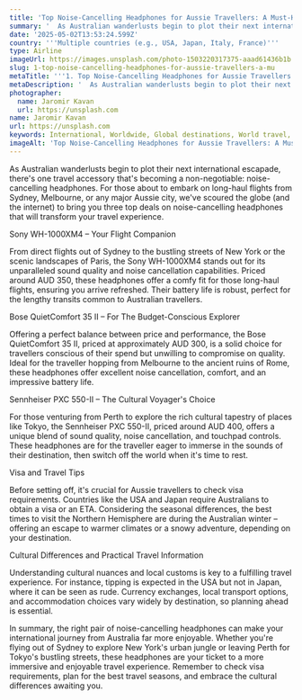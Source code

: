 ```yaml
---
title: 'Top Noise-Cancelling Headphones for Aussie Travellers: A Must-Have'
summary: '  As Australian wanderlusts begin to plot their next international escapade, there''s one travel accessory that''s becoming a non-negotiable: noise-cancel...'
date: '2025-05-02T13:53:24.599Z'
country: '''Multiple countries (e.g., USA, Japan, Italy, France)'''
type: Airline
imageUrl: https://images.unsplash.com/photo-1503220317375-aaad61436b1b
slug: 1-top-noise-cancelling-headphones-for-aussie-travellers-a-mu
metaTitle: '''1. Top Noise-Cancelling Headphones for Aussie Travellers: A Must-Have'''
metaDescription: '  As Australian wanderlusts begin to plot their next international escapade, there''s one travel accessory that''s becoming a non-negotiable: noise-cancel...'
photographer:
  name: Jaromir Kavan
  url: https://unsplash.com
name: Jaromir Kavan
url: https://unsplash.com
keywords: International, Worldwide, Global destinations, World travel, Destinations, Places to visit, Travel guide, Vacation spots, Best places, Hidden gems, Travel tips, Must visit, Budget travel, Luxury travel, Adventure travel
imageAlt: 'Top Noise-Cancelling Headphones for Aussie Travellers: A Must-Have in ''Multiple countries (e.g., USA, Japan, Italy, France...'
---
```


As Australian wanderlusts begin to plot their next international escapade, there's one travel accessory that's becoming a non-negotiable: noise-cancelling headphones. For those about to embark on long-haul flights from Sydney, Melbourne, or any major Aussie city, we've scoured the globe (and the internet) to bring you three top deals on noise-cancelling headphones that will transform your travel experience.

Sony WH-1000XM4 – Your Flight Companion

From direct flights out of Sydney to the bustling streets of New York or the scenic landscapes of Paris, the Sony WH-1000XM4 stands out for its unparalleled sound quality and noise cancellation capabilities. Priced around AUD 350, these headphones offer a comfy fit for those long-haul flights, ensuring you arrive refreshed. Their battery life is robust, perfect for the lengthy transits common to Australian travellers.

Bose QuietComfort 35 II – For The Budget-Conscious Explorer

Offering a perfect balance between price and performance, the Bose QuietComfort 35 II, priced at approximately AUD 300, is a solid choice for travellers conscious of their spend but unwilling to compromise on quality. Ideal for the traveller hopping from Melbourne to the ancient ruins of Rome, these headphones offer excellent noise cancellation, comfort, and an impressive battery life.

Sennheiser PXC 550-II – The Cultural Voyager's Choice

For those venturing from Perth to explore the rich cultural tapestry of places like Tokyo, the Sennheiser PXC 550-II, priced around AUD 400, offers a unique blend of sound quality, noise cancellation, and touchpad controls. These headphones are for the traveller eager to immerse in the sounds of their destination, then switch off the world when it's time to rest.

Visa and Travel Tips

Before setting off, it's crucial for Aussie travellers to check visa requirements. Countries like the USA and Japan require Australians to obtain a visa or an ETA. Considering the seasonal differences, the best times to visit the Northern Hemisphere are during the Australian winter – offering an escape to warmer climates or a snowy adventure, depending on your destination.

Cultural Differences and Practical Travel Information

Understanding cultural nuances and local customs is key to a fulfilling travel experience. For instance, tipping is expected in the USA but not in Japan, where it can be seen as rude. Currency exchanges, local transport options, and accommodation choices vary widely by destination, so planning ahead is essential.

In summary, the right pair of noise-cancelling headphones can make your international journey from Australia far more enjoyable. Whether you're flying out of Sydney to explore New York's urban jungle or leaving Perth for Tokyo's bustling streets, these headphones are your ticket to a more immersive and enjoyable travel experience. Remember to check visa requirements, plan for the best travel seasons, and embrace the cultural differences awaiting you.